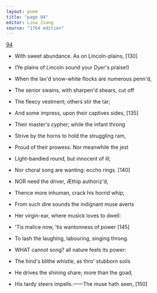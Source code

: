 ```yaml
---
layout: poem
title: "page 94"
editor: Lina Jiang
source: "1764 edition"
---
```



[94]()

-  With sweet abundance. As on Lincoln-plains, [130]
- \(Ye plains of Lincoln sound your Dyer's praise!\)
- When the lav'd snow-white flocks are numerous penn'd,
- The senior swains, with sharpen'd shears, cut off
- The fleecy vestment; others stir the tar;
- And some impress, upon their captives sides, [135]
- Their master's cypher; while the infant throng
- Strive by the horns to hold the struggling ram,
- Proud of their prowess. Nor meanwhile the jest
- Light-bandied round, but innocent of ill;
- Nor choral song are wanting: eccho rings. [140]

- NOR need the driver, Ӕthip authoriz'd,
- Thence more inhuman, crack his horrid whip;
- From such dire sounds the indignant muse averts
- Her virgin-ear, where musick loves to dwell:
- 'Tis malice now, 'tis wantonness of power [145]
- To lash the laughing, labouring, singing throng.

- WHAT cannot song? all nature feels its power:
- The hind's blithe whistle, as thro' stubborn soils
- He drives the shining share; more than the goad,
- His tardy steers impells.——The muse hath seen, [150]